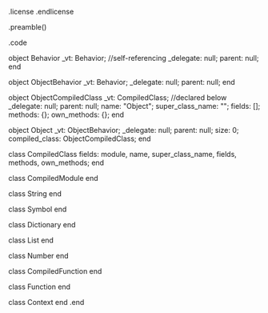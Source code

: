 .license
.endlicense

.preamble()

.code

  object Behavior
    _vt: Behavior; //self-referencing
    _delegate: null;
    parent: null;
  end

  object ObjectBehavior
    _vt: Behavior;
    _delegate: null;
    parent: null;
  end

  object ObjectCompiledClass
    _vt: CompiledClass; //declared below
    _delegate: null;
    parent: null;
    name: "Object";
    super_class_name: "";
    fields: [];
    methods: {};
    own_methods: {};
  end

  object Object
    _vt: ObjectBehavior;
    _delegate: null;
    parent: null;
    size: 0;
    compiled_class: ObjectCompiledClass;
  end

  class CompiledClass
    fields: module, name, super_class_name,
            fields, methods, own_methods;
  end

  class CompiledModule
  end

  class String
  end

  class Symbol
  end

  class Dictionary
  end

  class List
  end

  class Number
  end

  class CompiledFunction
  end

  class Function
  end

  class Context
  end
.end
